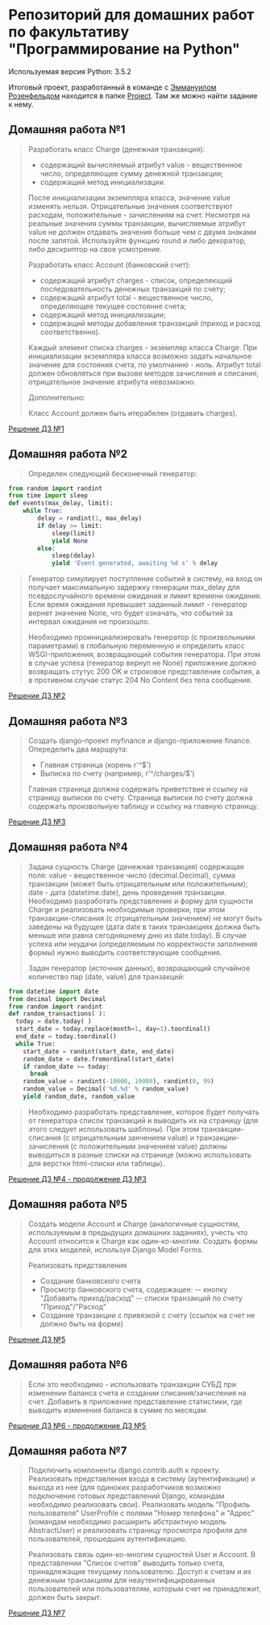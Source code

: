 Репозиторий для домашних работ по факультативу "Программирование на Python"
=========================
Используемая версия Python: 3.5.2

Итоговый проект, разработанный в команде с [Эммануилом Розенфельдом](https://github.com/Rozenfeld) находится в папке [Project](./Project/). Там же можно найти задание к нему.

Домашняя работа №1
---------------------------------
> Разработать класс Charge (денежная транзакция):
>
> - содержащий вычисляемый атрибут value - вещественное число, определяющее сумму денежной транзакции;
> - содержащий метод инициализации.
>
> После инициализации экземпляра класса, значение value изменять нельзя. Отрицательные значения соответствуют расходам, положительные - зачислениям на счет. Несмотря на реальные значения суммы транзакции, вычисляемые атрибут value не должен отдавать значения больше чем с двумя знаками после запятой. Используйте функцию round и либо декоратор, либо дескриптор на свое усмотрение.
>
> Разработать класс Account (банковский счет):
> - содержащий атрибут charges - список, определяющий последовательность денежных транзакций по счету;
> - содержащий атрибут total - вещественное число, определяющее текущее состояние счета;
> - содержащий метод инициализации;
> - содержащий методы добавления транзакций (приход и расход соответственно).
>
> Каждый элемент списка charges - экземпляр класса Charge. При инициализации экземпляра класса возможно задать начальное значение для состояния счета, по умолчанию - ноль. Атрибут total должен обновляться при вызове методов зачисления и списания, отрицательное значение атрибута невозможно.
>
> Дополнительно:
>
> Класс Account должен быть итерабелен (отдавать charges).

[Решение ДЗ №1](./hw_1/)

Домашняя работа №2
---------------------------------
> Определен следующий бесконечный генератор:
```python
from random import randint
from time import sleep
def events(max_delay, limit):
    while True:
        delay = randint(1, max_delay)
        if delay >= limit:
            sleep(limit)
            yield None
        else:
            sleep(delay)
            yield 'Event generated, awaiting %d s' % delay
```

>
>Генератор симулирует поступление событий в систему, на вход он получает максимальную задержку генерации max_delay для псевдослучайного времени ожидания и лимит времени ожидания. Если время ожидания превышает заданный лимит - генератор вернет значение None, что будет означать, что событий за интервал ожидания не произошло.
>
>Необходимо проинициализировать генератор (с произвольными параметрами) в глобальную переменную и определить класс WSGI-приложения, возвращающий события генератора. При этом в случае успеха (генератор вернул не None) приложение должно возвращать стутус 200 OK и строковое представление события, а в противном случае статус 204 No Content без тела сообщения.

[Решение ДЗ №2](./hw_2/)

Домашняя работа №3
---------------------------------
> Создать django-проект myfinance и django-приложение finance.
> Опеределить два маршрута:
> * Главная страница (корень r'^$')
> * Выписка по счету (например, r'^/charges/$')
>
> Главная страница должна содержать приветствие и ссылку на страницу выписки по счету.
> Страница выписки по счету должна содержать произвольную таблицу и ссылку на главную страницу.

[Решение ДЗ №3](./hw_3/)

Домашняя работа №4
---------------------------------
> Задана сущность Charge (денежная транзакция) содержащая поля: value - вещественное число (decimal.Decimal), сумма транзакции (может быть отрицательным или положительным); date - дата (datetime.date), день проведения транзакции. Необходимо разработать представление и форму для сущности Charge и реализовать необходимые проверки, при этом транзакции-списания (с отрицательным значением) не могут быть заведены на будущее (дата date в таких транзакциях должна быть меньше или равна сегодняшнему дню из date.today). В случае успеха или неудачи (определяемым по корректности заполнения формы) нужно выводить соответствующие сообщения.
>
> Задан генератор (источник данных), возвращающий случайное количество пар (date, value) для транзакций:
```python
from datetime import date
from decimal import Decimal
from random import randint
def random_transactions( ):
  today = date.today( )
  start_date = today.replace(month=1, day=1).toordinal()
  end_date = today.toordinal()
  while True:
    start_date = randint(start_date, end_date)
    random_date = date.fromordinal(start_date)
    if random_date >= today:
      break
    random_value = randint(-10000, 10000), randint(0, 99)
    random_value = Decimal('%d.%d' % random_value)
    yield random_date, random_value
```

> Необходимо разработать представление, которое будет получать от генератора список транзакций и выводить их на страницу (для этого следует использовать шаблоны). При этом транзакции-списания (с отрицательным занчением value) и транзакции-зачисления (с положительным значением value) должны выводиться в разные списки на странице (можно использовать для верстки html-списки или таблицы).

[Решение ДЗ №4 - продолжение ДЗ №3](./hw_3/)

Домашняя работа №5
---------------------------------
> Создать модели Account и Charge (аналогичные сущностям, используемым в предыдущих домашних заданиях), учесть что Account относится к Charge как один-ко-многим. Создать формы для этих моделей, используя Django Model Forms.
>
> Реализовать представления
> - Создание банковского счета
> - Просмотр банковского счета, содержащее:
> -- кнопку "Добавить приход/расход"
> -- списки транзакций по счету "Приход"/"Расход"
> - Создание транзакции с привязкой с счету (ссылок на счет не должно быть на форме)

[Решение ДЗ №5](./hw_5/)

Домашняя работа №6
---------------------------------
> Если это необходимо - использовать транзакции СУБД при изменении баланса счета и создании списания/зачисления на счет. Добавить в приложение представление статистики, где выводить изменения баланса в сумме по месяцам.

[Решение ДЗ №6 - продолжение ДЗ №5](./hw_5/)

Домашняя работа №7
---------------------------------

>Подключить компоненты django.contrib.auth к проекту. Реализовать представления входа в систему (аутентификации) и выхода из нее (для одиноких разработчиков возможно подключение готовых представлений Django, командам необходимо реализовать свои). Реализовать модель "Профиль пользователя" UserProfile с полями "Номер телефона" и "Адрес" (командам необходимо расширить абстрактную модель AbstractUser) и реализовать страницу просмотра профиля для пользователей, прошедших аутентификацию.
>
> Реализовать связь один-ко-многим сущностей User и Account. В представлении "Список счетов" выводить только счета, принадлежащие текущему пользователю. Доступ к счетам и их денежным транзакциям для неаутентифицированных пользователей или пользователям, которым счет не принадлежит, должен быть закрыт.

[Решение ДЗ №7](./hw_7/)